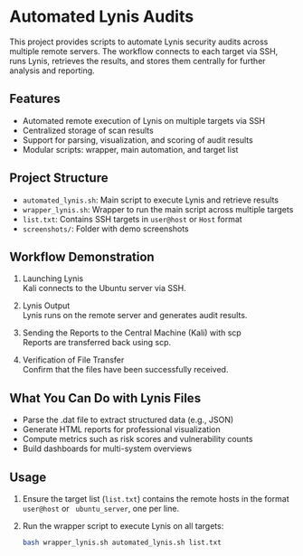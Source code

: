 ﻿# Automated Lynis Audits

This project provides scripts to automate Lynis security audits across multiple remote servers. The workflow connects to each target via SSH, runs Lynis, retrieves the results, and stores them centrally for further analysis and reporting.

## Features

- Automated remote execution of Lynis on multiple targets via SSH
- Centralized storage of scan results
- Support for parsing, visualization, and scoring of audit results
- Modular scripts: wrapper, main automation, and target list

## Project Structure

- `automated_lynis.sh`: Main script to execute Lynis and retrieve results
- `wrapper_lynis.sh`: Wrapper to run the main script across multiple targets
- `list.txt`: Contains SSH targets in `user@host` or `Host` format
- `screenshots/`: Folder with demo screenshots


## Workflow Demonstration

1. Launching Lynis  
   Kali connects to the Ubuntu server via SSH.

2. Lynis Output  
   Lynis runs on the remote server and generates audit results.

3. Sending the Reports to the Central Machine (Kali) with scp  
   Reports are transferred back using scp.

4. Verification of File Transfer  
   Confirm that the files have been successfully received.

## What You Can Do with Lynis Files

- Parse the .dat file to extract structured data (e.g., JSON)
- Generate HTML reports for professional visualization
- Compute metrics such as risk scores and vulnerability counts
- Build dashboards for multi-system overviews


## Usage

1. Ensure the target list (`list.txt`) contains the remote hosts in the format `user@host` or ` ubuntu_server`, one per line.

2. Run the wrapper script to execute Lynis on all targets:

   ```bash
   bash wrapper_lynis.sh automated_lynis.sh list.txt

